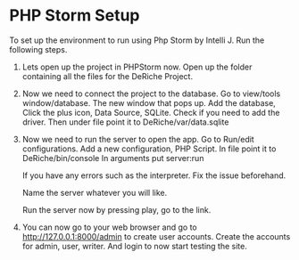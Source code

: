 PHP Storm Setup 
===============

To set up the environment to run using Php Storm by Intelli J. Run the following steps.

1. Lets open up the project in PHPStorm now. Open up the folder containing all the files for the DeRiche Project.

2. Now we need to connect the project to the database. Go to view/tools window/database.
   The new window that pops up. Add the database, Click the plus icon, Data Source, SQLite.
   Check if you need to add the driver.
   Then under file point it to DeRiche/var/data.sqlite
   
3. Now we need to run the server to open the app. Go to Run/edit configurations. Add a new configuration, PHP Script.
   In file point it to DeRiche/bin/console
   In arguments put server:run
   
   If you have any errors such as the interpreter. Fix the issue beforehand.
   
   Name the server whatever you will like.
   
   Run the server now by pressing play, go to the link.

4. You can now go to your web browser and go to http://127.0.0.1:8000/admin to create user accounts.
     Create the accounts for admin, user, writer. And login to now start testing the site.